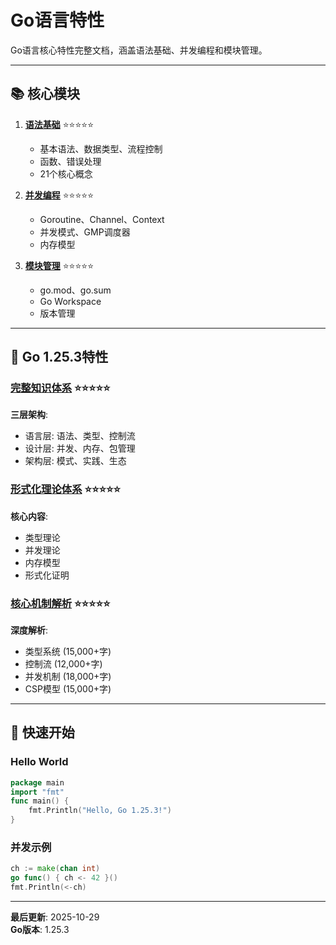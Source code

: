 ﻿# Go语言特性

Go语言核心特性完整文档，涵盖语法基础、并发编程和模块管理。

---

## 📚 核心模块

1. **[语法基础](./01-语法基础/README.md)** ⭐⭐⭐⭐⭐
   - 基本语法、数据类型、流程控制
   - 函数、错误处理
   - 21个核心概念

2. **[并发编程](./02-并发编程/README.md)** ⭐⭐⭐⭐⭐
   - Goroutine、Channel、Context
   - 并发模式、GMP调度器
   - 内存模型

3. **[模块管理](./03-模块管理/README.md)** ⭐⭐⭐⭐⭐
   - go.mod、go.sum
   - Go Workspace
   - 版本管理

---

## 🎯 Go 1.25.3特性

### [完整知识体系](./00-Go-1.25.3完整知识体系总览-2025.md) ⭐⭐⭐⭐⭐

**三层架构**:

- 语言层: 语法、类型、控制流
- 设计层: 并发、内存、包管理
- 架构层: 模式、实践、生态

### [形式化理论体系](./00-Go-1.25.3形式化理论体系/README.md) ⭐⭐⭐⭐⭐

**核心内容**:

- 类型理论
- 并发理论
- 内存模型
- 形式化证明

### [核心机制解析](./00-Go-1.25.3核心机制完整解析/README.md) ⭐⭐⭐⭐⭐

**深度解析**:

- 类型系统 (15,000+字)
- 控制流 (12,000+字)
- 并发机制 (18,000+字)
- CSP模型 (15,000+字)

---

## 🚀 快速开始

### Hello World

```go
package main
import "fmt"
func main() {
    fmt.Println("Hello, Go 1.25.3!")
}
```

### 并发示例

```go
ch := make(chan int)
go func() { ch <- 42 }()
fmt.Println(<-ch)
```

---

**最后更新**: 2025-10-29  
**Go版本**: 1.25.3
